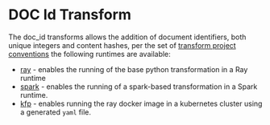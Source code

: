 # DOC Id Transform 
The doc_id transforms allows the addition of document identifiers, both unique integers and content hashes, 
per the set of 
[transform project conventions](../../README.md#transform-project-conventions)
the following runtimes are available:

* [ray](ray/README.md) - enables the running of the base python transformation
in a Ray runtime
* [spark](spark/README.md) - enables the running of a spark-based transformation
in a Spark runtime. 
* [kfp](kfp_ray/README.md) - enables running the ray docker image 
in a kubernetes cluster using a generated `yaml` file.
